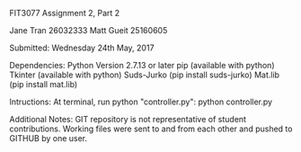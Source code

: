 FIT3077 Assignment 2, Part 2

Jane Tran 26032333
Matt Gueit 25160605

Submitted: Wednesday 24th May, 2017

Dependencies:
Python Version 2.7.13 or later
pip (available with python)
Tkinter (available with python)
Suds-Jurko (pip install suds-jurko)
Mat.lib (pip install mat.lib)

Intructions:
At terminal, run python "controller.py": python controller.py

Additional Notes:
GIT repository is not representative of student contributions.
Working files were sent to and from each other and pushed to GITHUB by one user.

